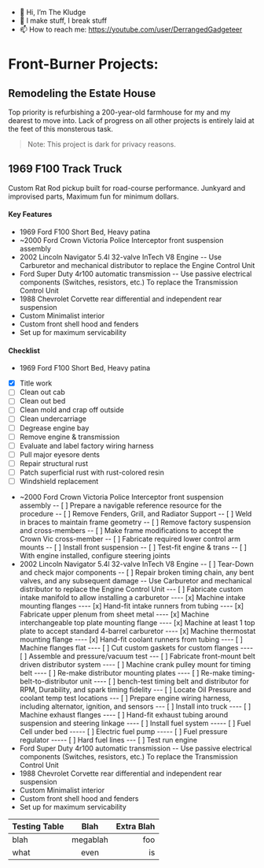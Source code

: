 - 👋 Hi, I’m The Kludge
- 👀 I make stuff, I break stuff
- 📫 How to reach me: https://youtube.com/user/DerrangedGadgeteer

# Front-Burner Projects:

## Remodeling the Estate House

Top priority is refurbishing a 200-year-old farmhouse for my and my dearest to move into.  Lack of progress on all other projects is entirely laid at the feet of this monsterous task.

> Note: This project is dark for privacy reasons.

## 1969 F100 Track Truck
Custom Rat Rod pickup built for road-course performance.  Junkyard and improvised parts, Maximum fun for minimum dollars.
#### Key Features
- 1969 Ford F100 Short Bed, Heavy patina
- ~2000 Ford Crown Victoria Police Interceptor front suspension assembly
- 2002 Lincoln Navigator 5.4l 32-valve InTech V8 Engine
  -- Use Carburetor and mechanical distributor to replace the Engine Control Unit
- Ford Super Duty 4r100 automatic transmission
  -- Use passive electrical components (Switches, resistors, etc.) To replace the Transmission Control Unit
- 1988 Chevrolet Corvette rear differential and independent rear suspension
- Custom Minimalist interior
- Custom front shell hood and fenders
- Set up for maximum servicability
#### Checklist
- 1969 Ford F100 Short Bed, Heavy patina
-   [x] Title work
-   [ ]  Clean out cab
-   [ ]  Clean out bed
-   [ ] Clean mold and crap off outside
-   [ ] Clean undercarriage
- [ ]  Degrease engine bay
- [ ] Remove engine & transmission
- [ ] Evaluate and label factory wiring harness
- [ ] Pull major eyesore dents
- [ ] Repair structural rust
- [ ] Patch superficial rust with rust-colored resin
- [ ] Windshield replacement
- ~2000 Ford Crown Victoria Police Interceptor front suspension assembly
  -- [ ] Prepare a navigable reference resource for the procedure
  -- [ ] Remove Fenders, Grill, and Radiator Support
  -- [ ] Weld in braces to maintain frame geometry
  -- [ ] Remove factory suspension and cross-members
  -- [ ] Make frame modifications to accept the Crown Vic cross-member
  -- [ ] Fabricate required lower control arm mounts
  -- [ ] Install front suspension
  -- [ ] Test-fit engine & trans
  -- [ ] With engine installed, configure steering joints
- 2002 Lincoln Navigator 5.4l 32-valve InTech V8 Engine
  -- [ ] Tear-Down and check major components
  -- [ ] Repair broken timing chain, any bent valves, and any subsequent damage
  -- Use Carburetor and mechanical distributor to replace the Engine Control Unit
    --- [ ] Fabricate custom intake manifold to allow installing a carburetor
    ---- [x] Machine intake mounting flanges
    ---- [x] Hand-fit intake runners from tubing
    ---- [x] Fabricate upper plenum from sheet metal
    ---- [x] Machine interchangeable top plate mounting flange
    ---- [x] Machine at least 1 top plate to accept standard 4-barrel carburetor
    ---- [x] Machine thermostat mounting flange
    ---- [x] Hand-fit coolant runners from tubing
    ---- [ ] Machine flanges flat
    ---- [ ] Cut custom gaskets for custom flanges
    ---- [ ] Assemble and pressure/vacuum test
    --- [ ] Fabricate front-mount belt driven distributor system
    ---- [ ] Machine crank pulley mount for timing belt
    ---- [ ] Re-make distributor mounting plates
    ---- [ ] Re-make timing-belt-to-distributor unit
    ---- [ ] bench-test timing belt and distributor for RPM, Durability, and spark timing fidelity
    --- [ ] Locate Oil Pressure and coolant temp test locations
    --- [ ] Prepare engine wiring harness, including alternator, ignition, and sensors
    --- [ ] Install into truck
    ---- [ ] Machine exhaust flanges
    ---- [ ] Hand-fit exhaust tubing around suspension and steering linkage
    ---- [ ] Install fuel system
    ----- [ ] Fuel Cell under bed
    ----- [ ] Electric fuel pump
    ----- [ ] Fuel pressure regulator
    ----- [ ] Hard fuel lines
    --- [ ] Test run engine
- Ford Super Duty 4r100 automatic transmission
  -- Use passive electrical components (Switches, resistors, etc.) To replace the Transmission Control Unit
- 1988 Chevrolet Corvette rear differential and independent rear suspension
- Custom Minimalist interior
- Custom front shell hood and fenders
- Set up for maximum servicability

<!---
DerrangedGadgeteer/DerrangedGadgeteer is a ✨ special ✨ repository because its `README.md` (this file) appears on your GitHub profile.
You can click the Preview link to take a look at your changes.
--->

| Testing Table | Blah | Extra Blah |
|:--|:--:|--:|
|blah|megablah|foo|
| what | even | is |


